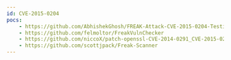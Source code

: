 ```yaml
---
id: CVE-2015-0204
pocs:
    - https://github.com/AbhishekGhosh/FREAK-Attack-CVE-2015-0204-Testing-Script
    - https://github.com/felmoltor/FreakVulnChecker
    - https://github.com/niccoX/patch-openssl-CVE-2014-0291_CVE-2015-0204
    - https://github.com/scottjpack/Freak-Scanner
---
```

